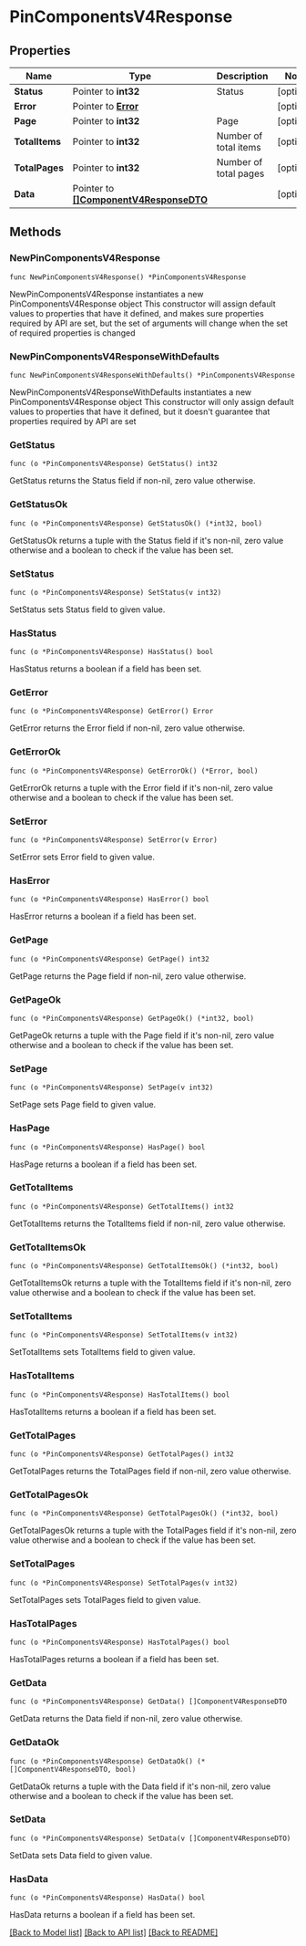 # PinComponentsV4Response

## Properties

Name | Type | Description | Notes
------------ | ------------- | ------------- | -------------
**Status** | Pointer to **int32** | Status | [optional] 
**Error** | Pointer to [**Error**](Error.md) |  | [optional] 
**Page** | Pointer to **int32** | Page | [optional] 
**TotalItems** | Pointer to **int32** | Number of total items | [optional] 
**TotalPages** | Pointer to **int32** | Number of total pages | [optional] 
**Data** | Pointer to [**[]ComponentV4ResponseDTO**](ComponentV4ResponseDTO.md) |  | [optional] 

## Methods

### NewPinComponentsV4Response

`func NewPinComponentsV4Response() *PinComponentsV4Response`

NewPinComponentsV4Response instantiates a new PinComponentsV4Response object
This constructor will assign default values to properties that have it defined,
and makes sure properties required by API are set, but the set of arguments
will change when the set of required properties is changed

### NewPinComponentsV4ResponseWithDefaults

`func NewPinComponentsV4ResponseWithDefaults() *PinComponentsV4Response`

NewPinComponentsV4ResponseWithDefaults instantiates a new PinComponentsV4Response object
This constructor will only assign default values to properties that have it defined,
but it doesn't guarantee that properties required by API are set

### GetStatus

`func (o *PinComponentsV4Response) GetStatus() int32`

GetStatus returns the Status field if non-nil, zero value otherwise.

### GetStatusOk

`func (o *PinComponentsV4Response) GetStatusOk() (*int32, bool)`

GetStatusOk returns a tuple with the Status field if it's non-nil, zero value otherwise
and a boolean to check if the value has been set.

### SetStatus

`func (o *PinComponentsV4Response) SetStatus(v int32)`

SetStatus sets Status field to given value.

### HasStatus

`func (o *PinComponentsV4Response) HasStatus() bool`

HasStatus returns a boolean if a field has been set.

### GetError

`func (o *PinComponentsV4Response) GetError() Error`

GetError returns the Error field if non-nil, zero value otherwise.

### GetErrorOk

`func (o *PinComponentsV4Response) GetErrorOk() (*Error, bool)`

GetErrorOk returns a tuple with the Error field if it's non-nil, zero value otherwise
and a boolean to check if the value has been set.

### SetError

`func (o *PinComponentsV4Response) SetError(v Error)`

SetError sets Error field to given value.

### HasError

`func (o *PinComponentsV4Response) HasError() bool`

HasError returns a boolean if a field has been set.

### GetPage

`func (o *PinComponentsV4Response) GetPage() int32`

GetPage returns the Page field if non-nil, zero value otherwise.

### GetPageOk

`func (o *PinComponentsV4Response) GetPageOk() (*int32, bool)`

GetPageOk returns a tuple with the Page field if it's non-nil, zero value otherwise
and a boolean to check if the value has been set.

### SetPage

`func (o *PinComponentsV4Response) SetPage(v int32)`

SetPage sets Page field to given value.

### HasPage

`func (o *PinComponentsV4Response) HasPage() bool`

HasPage returns a boolean if a field has been set.

### GetTotalItems

`func (o *PinComponentsV4Response) GetTotalItems() int32`

GetTotalItems returns the TotalItems field if non-nil, zero value otherwise.

### GetTotalItemsOk

`func (o *PinComponentsV4Response) GetTotalItemsOk() (*int32, bool)`

GetTotalItemsOk returns a tuple with the TotalItems field if it's non-nil, zero value otherwise
and a boolean to check if the value has been set.

### SetTotalItems

`func (o *PinComponentsV4Response) SetTotalItems(v int32)`

SetTotalItems sets TotalItems field to given value.

### HasTotalItems

`func (o *PinComponentsV4Response) HasTotalItems() bool`

HasTotalItems returns a boolean if a field has been set.

### GetTotalPages

`func (o *PinComponentsV4Response) GetTotalPages() int32`

GetTotalPages returns the TotalPages field if non-nil, zero value otherwise.

### GetTotalPagesOk

`func (o *PinComponentsV4Response) GetTotalPagesOk() (*int32, bool)`

GetTotalPagesOk returns a tuple with the TotalPages field if it's non-nil, zero value otherwise
and a boolean to check if the value has been set.

### SetTotalPages

`func (o *PinComponentsV4Response) SetTotalPages(v int32)`

SetTotalPages sets TotalPages field to given value.

### HasTotalPages

`func (o *PinComponentsV4Response) HasTotalPages() bool`

HasTotalPages returns a boolean if a field has been set.

### GetData

`func (o *PinComponentsV4Response) GetData() []ComponentV4ResponseDTO`

GetData returns the Data field if non-nil, zero value otherwise.

### GetDataOk

`func (o *PinComponentsV4Response) GetDataOk() (*[]ComponentV4ResponseDTO, bool)`

GetDataOk returns a tuple with the Data field if it's non-nil, zero value otherwise
and a boolean to check if the value has been set.

### SetData

`func (o *PinComponentsV4Response) SetData(v []ComponentV4ResponseDTO)`

SetData sets Data field to given value.

### HasData

`func (o *PinComponentsV4Response) HasData() bool`

HasData returns a boolean if a field has been set.


[[Back to Model list]](../README.md#documentation-for-models) [[Back to API list]](../README.md#documentation-for-api-endpoints) [[Back to README]](../README.md)


